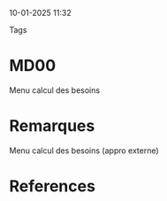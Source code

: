 10-01-2025 11:32

Tags 

# MD00

Menu calcul des besoins
# Remarques

Menu calcul des besoins (appro externe)
# References